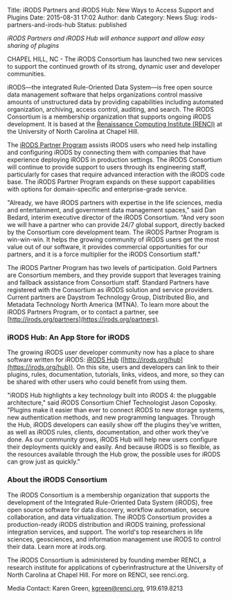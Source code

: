 Title: iRODS Partners and iRODS Hub: New Ways to Access Support and Plugins
Date: 2015-08-31 17:02
Author: danb
Category: News
Slug: irods-partners-and-irods-hub
Status: published

*iRODS Partners and iRODS Hub will enhance support and allow easy
sharing of plugins*

CHAPEL HILL, NC - The iRODS Consortium has launched two new services to
support the continued growth of its strong, dynamic user and developer
communities.

iRODS—the integrated Rule-Oriented Data System—is free open source data
management software that helps organizations control massive amounts of
unstructured data by providing capabilities including automated
organization, archiving, access control, auditing, and search. The iRODS
Consortium is a membership organization that supports ongoing iRODS
development. It is based at the [Renaissance Computing Institute
(RENCI)](http://renci.org) at the University of North Carolina at Chapel
Hill.

The [iRODS Partner Program](https://irods.org/partners) assists iRODS
users who need help installing and configuring iRODS by connecting them
with companies that have experience deploying iRODS in production
settings. The iRODS Consortium will continue to provide support to users
through its engineering staff, particularly for cases that require
advanced interaction with the iRODS code base. The iRODS Partner Program
expands on these support capabilities with options for domain-specific
and enterprise-grade service.

"Already, we have iRODS partners with expertise in the life sciences,
media and entertainment, and government data management spaces," said
Dan Bedard, interim executive director of the iRODS Consortium. “And
very soon we will have a partner who can provide 24/7 global support,
directly backed by the Consortium core development team. The iRODS
Partner Program is win-win-win. It helps the growing community of iRODS
users get the most value out of our software, it provides commercial
opportunities for our partners, and it is a force multiplier for the
iRODS Consortium staff."

The iRODS Partner Program has two levels of participation. Gold Partners
are Consortium members, and they provide support that leverages training
and fallback assistance from Consortium staff. Standard Partners have
registered with the Consortium as iRODS solution and service providers.
Current partners are Daystrom Technology Group, Distributed Bio, and
Metadata Technology North America (MTNA). To learn more about the iRODS
Partners Program, or to contact a partner, see
[http://irods.org/partners](https://irods.org/partners).

### iRODS Hub: An App Store for iRODS

The growing iRODS user developer community now has a place to share
software written for iRODS: [iRODS Hub](https://irods.org/hub)
([http://irods.org/hub](https://irods.org/hub)). On this site, users and
developers can link to their plugins, rules, documentation, tutorials,
links, videos, and more, so they can be shared with other users who
could benefit from using them.

"iRODS Hub highlights a key technology built into iRODS 4: the pluggable
architecture," said iRODS Consortium Chief Technologist Jason Coposky.
"Plugins make it easier than ever to connect iRODS to new storage
systems, new authentication methods, and new programming languages.
Through the Hub, iRODS developers can easily show off the plugins
they've written, as well as iRODS rules, clients, documentation, and
other work they’ve done. As our community grows, iRODS Hub will help new
users configure their deployments quickly and easily. And because iRODS
is so flexible, as the resources available through the Hub grow, the
possible uses for iRODS can grow just as quickly."

### About the iRODS Consortium

The iRODS Consortium is a membership organization that supports the
development of the Integrated Rule-Oriented Data System (iRODS), free
open source software for data discovery, workflow automation, secure
collaboration, and data virtualization. The iRODS Consortium provides a
production-ready iRODS distribution and iRODS training, professional
integration services, and support. The world's top researchers in life
sciences, geosciences, and information management use iRODS to control
their data. Learn more at irods.org.

The iRODS Consortium is administered by founding member RENCI, a
research institute for applications of cyberinfrastructure at the
University of North Carolina at Chapel Hill. For more on RENCI, see
renci.org.

Media Contact: Karen Green, <kgreen@renci.org>, 919.619.8213

